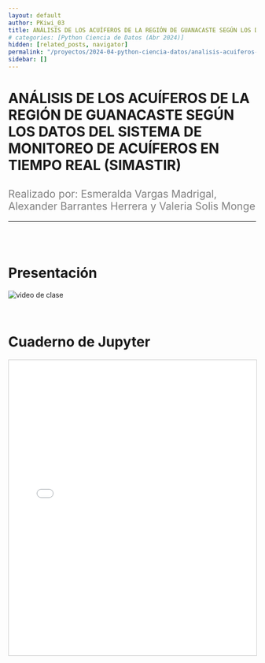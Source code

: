 ```yaml
---
layout: default
author: PKiwi_03
title: ANÁLISIS DE LOS ACUÍFEROS DE LA REGIÓN DE GUANACASTE SEGÚN LOS DATOS DEL SISTEMA DE MONITOREO DE ACUÍFEROS EN TIEMPO REAL (SIMASTIR)
# categories: [Python Ciencia de Datos (Abr 2024)]
hidden: [related_posts, navigator]
permalink: "/proyectos/2024-04-python-ciencia-datos/analisis-acuiferos-guanacaste.html"
sidebar: []
---
```


# ANÁLISIS DE LOS ACUÍFEROS DE LA REGIÓN DE GUANACASTE SEGÚN LOS DATOS DEL SISTEMA DE MONITOREO DE ACUÍFEROS EN TIEMPO REAL (SIMASTIR)
<h2 style="color: gray; font-weight: normal;">
Realizado por: Esmeralda Vargas Madrigal, Alexander Barrantes Herrera y Valeria Solis Monge
</h2>

---

<br><br>

# Presentación

![video de clase](https://youtu.be/o-96xgolR_A?si=A9Jf6G54KN-ylHzT)

<br>

# Cuaderno de Jupyter


<iframe 
    src="/assets/html/esmeralda_vargas.html" 
    width="100%" 
    height="600" 
    style="border: 1px solid #ccc;"
></iframe>